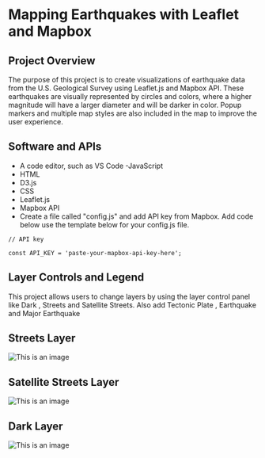 # Mapping Earthquakes with Leaflet and Mapbox

## Project Overview
The purpose of this project is to create visualizations of earthquake data from the U.S. Geological Survey using Leaflet.js and Mapbox API. These earthquakes are visually represented by circles and colors, where a higher magnitude will have a larger diameter and will be darker in color. Popup markers and multiple map styles are also included in the map to improve the user experience.
 
 

## Software and APIs
- A code editor, such as VS Code
-JavaScript
- HTML
- D3.js
- CSS
- Leaflet.js
- Mapbox API
- Create a file called "config.js"  and add API key from Mapbox.
  Add code below use the template below for your config.js file.
 
 ```
 // API key

const API_KEY = 'paste-your-mapbox-api-key-here';

```

## Layer Controls and Legend
 This project allows users to change layers by using the layer control panel like Dark  , Streets and Satellite Streets. 
 Also add Tectonic Plate , Earthquake and Major Earthquake
 
 ## Streets  Layer 
 
 ![This is an image](https://github.com/NadaAdem/Mapping_Earthquakes/blob/main/Resources/home.png)
 
 ## Satellite Streets Layer 
 
  ![This is an image](https://github.com/NadaAdem/Mapping_Earthquakes/blob/main/Resources/satellite.png)
  
  ## Dark  Layer 
  
  ![This is an image](https://github.com/NadaAdem/Mapping_Earthquakes/blob/main/Resources/dark.png)


